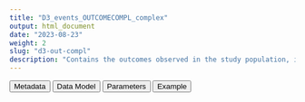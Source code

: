 ```yaml
---
title: "D3_events_OUTCOMECOMPL_complex"
output: html_document
date: "2023-08-23"
weight: 2
slug: "d3-out-compl"
description: "Contains the outcomes observed in the study population, including only complex algorithms"
---
```


<script src="/rmarkdown-libs/core-js/shim.min.js"></script>
<script src="/rmarkdown-libs/react/react.min.js"></script>
<script src="/rmarkdown-libs/react/react-dom.min.js"></script>
<script src="/rmarkdown-libs/reactwidget/react-tools.js"></script>
<script src="/rmarkdown-libs/htmlwidgets/htmlwidgets.js"></script>
<link href="/rmarkdown-libs/reactable/reactable.css" rel="stylesheet" />
<script src="/rmarkdown-libs/reactable-binding/reactable.js"></script>
<div class="tab">
<button class="tablinks" onclick="openCity(event, &#39;Metadata&#39;)" id="defaultOpen">Metadata</button>
<button class="tablinks" onclick="openCity(event, &#39;Data Model&#39;)">Data Model</button>
<button class="tablinks" onclick="openCity(event, &#39;Parameters&#39;)">Parameters</button>
<button class="tablinks" onclick="openCity(event, &#39;Example&#39;)">Example</button>
</div>
<div id="Metadata" class="tabcontent">
<div id="htmlwidget-1" class="reactable html-widget " style="width:auto;height:600px;"></div>
<script type="application/json" data-for="htmlwidget-1">{"x":{"tag":{"name":"Reactable","attribs":{"data":{"medatata_name":["Name of the dataset","Content of the dataset","Unit of observation","Dataset where the list of UoOs is fully listed and with 1 record per UoO","How many observations per UoO","Variables capturing the UoO","Primary key","Parameters",null,null,null,null,null,null,null,null,null,null,null,null],"metadata_content":["D3_events_OUTCOMECOMPL_simple","contains the outcomes observed in the study population, including only complex algorithms","a person in the study population D4_study_population","D4_study_population","as many as the observed outcomes, starting 365 days before study_entry_date, >= 0","person_id",null,"OUTCOMECOMPL",null,null,null,null,null,null,null,null,null,null,null,null]},"columns":[{"id":"medatata_name","name":"medatata_name","type":"character"},{"id":"metadata_content","name":"metadata_content","type":"character"}],"sortable":false,"searchable":true,"pagination":false,"highlight":true,"bordered":true,"striped":true,"style":{"maxWidth":1800},"height":"600px","dataKey":"e6069bc01cce694afb4d0f470863f74a"},"children":[]},"class":"reactR_markup"},"evals":[],"jsHooks":[]}</script>
</div>
<div id="Data Model" class="tabcontent">
<div id="htmlwidget-2" class="reactable html-widget " style="width:auto;height:600px;"></div>
<script type="application/json" data-for="htmlwidget-2">{"x":{"tag":{"name":"Reactable","attribs":{"data":{"VarName":["person_id","date","end_date_recordA","codvarA","event_record_vocabularyA","meaning_renamedA","conceptsetnameA","dateB","end_date_recordB","codvarB","event_record_vocabularyB","meaning_renamedB","conceptsetnameB","study_entry_date",null,null,null,null,null,null],"Description":["unique person identifier","date of the event",null,null,null,null,null,null,null,null,null,null,null,null,null,null,null,null,null,null],"Format":["character","date","date","categorical","categorical","character","character","character","character","character","character","character","character","character",null,null,null,null,null,null],"Vocabulary":["from cdm persons",null,null,"belongs to the list of codes  concept_set_codes_our_study[[a]]\r\nwhere a is one of the conceptsets in\r\nconcept_set_seccomp[[OUTCOMECOMPL]][['A']]\r\nderived from the algorithm metadata table","ICD9CM\r\nICD10\r\nSNOMED","meanings of the EVENTS table of the data source, vocabulary in the INSTANCE table","the vocabulary is the list of conceptsets stored in\r\nconcept_set_seccomp[[OUTCOMECOMPL]][['A']]\r\nand derived from the algorithm metadata table",null,null,"belongs to the list of codes  concept_set_codes_our_study[[a]]\r\nwhere a is one of the conceptsets in\r\nconcept_set_seccomp[[OUTCOMECOMPL]][['B']]\r\nderived from the algorithm metadata table","ICD9CM\r\nICD10\r\nSNOMED","meanings of the EVENTS table of the data source, vocabulary in the INSTANCE table","the vocabulary is the list of conceptsets stored in\r\nconcept_set_seccomp[[OUTCOMECOMPL]][['B']]\r\nand derived from the algorithm metadata table",null,null,null,null,null,null,null],"Parameters":[null,null,null,null,null,null,null,null,null,null,null,null,null,null,null,null,null,null,null,null],"Notes and examples":[null,null,null,null,null,null,null,null,null,null,null,null,null,null,null,null,null,null,null,null],"Source tables and variables":[null,null,null,null,null,null,null,null,null,null,null,null,null,null,null,null,null,null,null,null],"Retrieved":[null,null,"yes","yes","yes","yes","yes","yes","yes","yes","yes","yes","yes","yes",null,null,null,null,null,null],"Calculated":["yes","yes",null,null,null,null,null,null,null,null,null,null,null,null,null,null,null,null,null,null],"Algorithm_id":[null,"OUTCOMECOMPL",null,null,null,null,null,null,null,null,null,null,null,null,null,null,null,null,null,null],"Rule":["selected based on the study population and on having a pair of records complying with the algorithm, described below","its' a date where a record of a conceptset dataset belonging to the list concept_set_seccomp[[OUTCOMECOMPL]][['A']] and a record a record of a conceptset dataset belonging to the list concept_set_seccomp[[OUTCOMECOMPL]][['B']] are found concurrently, within the correct interval stored in  distance_seccomp[[OUTCOMECOMPL]] as retrieved from the algorithm metadata table; all the parameters are assigned in 07_algorithms",null,null,null,"(only in some data sources): a list of meanings is discarded; the list is specified in the parameter select_meanings_AESI which is assigned in 07_algorithm",null,null,null,null,null,"(only in some data sources): a list of meanings is discarded; the list is specified in the parameter select_meanings_AESI which is assigned in 07_algorithm",null,null,null,null,null,null,null,null]},"columns":[{"id":"VarName","name":"VarName","type":"character"},{"id":"Description","name":"Description","type":"character"},{"id":"Format","name":"Format","type":"character"},{"id":"Vocabulary","name":"Vocabulary","type":"character"},{"id":"Parameters","name":"Parameters","type":"logical"},{"id":"Notes and examples","name":"Notes and examples","type":"logical"},{"id":"Source tables and variables","name":"Source tables and variables","type":"logical"},{"id":"Retrieved","name":"Retrieved","type":"character"},{"id":"Calculated","name":"Calculated","type":"character"},{"id":"Algorithm_id","name":"Algorithm_id","type":"character"},{"id":"Rule","name":"Rule","type":"character"}],"sortable":false,"searchable":true,"pagination":false,"highlight":true,"bordered":true,"striped":true,"style":{"maxWidth":1800},"height":"600px","dataKey":"f40bf8b406fe3d4ac25be35596d193c6"},"children":[]},"class":"reactR_markup"},"evals":[],"jsHooks":[]}</script>
</div>
<div id="Parameters" class="tabcontent">
<div id="htmlwidget-3" class="reactable html-widget " style="width:auto;height:600px;"></div>
<script type="application/json" data-for="htmlwidget-3">{"x":{"tag":{"name":"Reactable","attribs":{"data":{"parameter in the variable name":[null,null,null,null,null,null,null,null,null,null,null,null,null,null,null,null,null,null,null,null],"values":[null,null,null,null,null,null,null,null,null,null,null,null,null,null,null,null,null,null,null,null],"name of macro":[null,null,null,null,null,null,null,null,null,null,null,null,null,null,null,null,null,null,null,null]},"columns":[{"id":"parameter in the variable name","name":"parameter in the variable name","type":"logical"},{"id":"values","name":"values","type":"logical"},{"id":"name of macro","name":"name of macro","type":"logical"}],"sortable":false,"searchable":true,"pagination":false,"highlight":true,"bordered":true,"striped":true,"style":{"maxWidth":1800},"height":"600px","dataKey":"f545894952d01490ab535e7af1d88bc2"},"children":[]},"class":"reactR_markup"},"evals":[],"jsHooks":[]}</script>
</div>
<div id="Example" class="tabcontent">
<div id="htmlwidget-4" class="reactable html-widget " style="width:auto;height:600px;"></div>
<script type="application/json" data-for="htmlwidget-4">{"x":{"tag":{"name":"Reactable","attribs":{"data":{"person_id":["P00079","P00869","P00983","P00983","P01668","P01668","P01668","P01668","P01818","P01818","P01818","P01818","P01818","P01852","P02368","P02445","P02573","P02915","P02915","P02948"],"date":["2019-06-11T00:00:00Z","2019-11-21T00:00:00Z","2020-02-09T00:00:00Z","2020-03-29T00:00:00Z","2019-09-15T00:00:00Z","2019-09-15T00:00:00Z","2019-09-19T00:00:00Z","2019-09-19T00:00:00Z","2019-04-28T00:00:00Z","2019-04-28T00:00:00Z","2019-05-02T00:00:00Z","2019-05-02T00:00:00Z","2019-06-20T00:00:00Z","2020-08-19T00:00:00Z","2021-05-30T00:00:00Z","2021-04-18T00:00:00Z","2020-09-23T00:00:00Z","2019-12-01T00:00:00Z","2019-12-24T00:00:00Z","2020-11-29T00:00:00Z"],"end_date_recordA":["2019-07-03T00:00:00Z","2019-11-21T00:00:00Z","2020-04-16T00:00:00Z","2020-03-29T00:00:00Z","2019-09-15T00:00:00Z","2019-09-15T00:00:00Z","2019-09-28T00:00:00Z","2019-09-28T00:00:00Z","2019-05-05T00:00:00Z","2019-05-05T00:00:00Z","2019-08-13T00:00:00Z","2019-08-13T00:00:00Z","2019-06-20T00:00:00Z","2020-06-14T00:00:00Z","2021-05-30T00:00:00Z","2021-06-03T00:00:00Z","2020-10-12T00:00:00Z","2019-12-01T00:00:00Z","2019-12-05T00:00:00Z","2020-11-29T00:00:00Z"],"codvarA":[325,41519,43401,43491,41519,41519,41519,41519,43491,43491,43401,43401,43491,41050,41519,41001,43401,41519,41519,41519],"event_record_vocabularyA":["ICD9CM","ICD9CM","ICD9CM","ICD9CM","ICD9CM","ICD9CM","ICD9CM","ICD9CM","ICD9CM","ICD9CM","ICD9CM","ICD9CM","ICD9CM","ICD9CM","ICD9CM","ICD9CM","ICD9CM","ICD9CM","ICD9CM","ICD9CM"],"meaning_renamedA":["hospitalisation_primary","emergency_room_diagnosis","hospitalisation_primary","emergency_room_diagnosis","emergency_room_diagnosis","emergency_room_diagnosis","hospitalisation_primary","hospitalisation_primary","hospitalisation_primary","hospitalisation_primary","hospitalisation_primary","hospitalisation_primary","emergency_room_diagnosis","hospitalisation_primary","emergency_room_diagnosis","hospitalisation_primary","hospitalisation_primary","emergency_room_diagnosis","hospitalisation_primary","emergency_room_diagnosis"],"conceptsetnameA":["N_CVST_AESI_narrow","R_PE_AESI_narrow","N_STROKEISCH_AESI_narrow","N_STROKEISCH_AESI_narrow","R_PE_AESI_narrow","R_PE_AESI_narrow","R_PE_AESI_narrow","R_PE_AESI_narrow","N_STROKEISCH_AESI_narrow","N_STROKEISCH_AESI_narrow","N_STROKEISCH_AESI_narrow","N_STROKEISCH_AESI_narrow","N_STROKEISCH_AESI_narrow","C_AMI_AESI_narrow","R_PE_AESI_narrow","C_AMI_AESI_narrow","N_STROKEISCH_AESI_narrow","R_PE_AESI_narrow","R_PE_AESI_narrow","R_PE_AESI_narrow"],"dateB":["2019-06-11T00:00:00Z","2019-11-21T00:00:00Z","2020-02-09T00:00:00Z","2020-03-29T00:00:00Z","2019-09-15T00:00:00Z","2019-09-19T00:00:00Z","2019-09-15T00:00:00Z","2019-09-19T00:00:00Z","2019-05-02T00:00:00Z","2019-04-28T00:00:00Z","2019-05-02T00:00:00Z","2019-04-28T00:00:00Z","2019-06-20T00:00:00Z","2020-08-19T00:00:00Z","2021-05-30T00:00:00Z","2021-04-18T00:00:00Z","2020-09-23T00:00:00Z","2019-12-01T00:00:00Z","2019-12-24T00:00:00Z","2020-11-29T00:00:00Z"],"end_date_recordB":["2019-07-03T00:00:00Z","2019-11-21T00:00:00Z","2020-04-16T00:00:00Z","2020-03-29T00:00:00Z","2019-09-15T00:00:00Z","2019-09-28T00:00:00Z","2019-09-15T00:00:00Z","2019-09-28T00:00:00Z","2019-08-13T00:00:00Z","2019-05-05T00:00:00Z","2019-08-13T00:00:00Z","2019-05-05T00:00:00Z","2019-06-20T00:00:00Z","2020-06-14T00:00:00Z","2021-05-30T00:00:00Z","2021-06-03T00:00:00Z","2020-10-12T00:00:00Z","2019-12-01T00:00:00Z","2019-12-05T00:00:00Z","2020-11-29T00:00:00Z"],"codvarB":[325,41519,43401,43491,41519,41519,41519,41519,43401,43491,43401,43491,43491,41050,41519,41001,43401,41519,41519,41519],"event_record_vocabularyB":["ICD9CM","ICD9CM","ICD9CM","ICD9CM","ICD9CM","ICD9CM","ICD9CM","ICD9CM","ICD9CM","ICD9CM","ICD9CM","ICD9CM","ICD9CM","ICD9CM","ICD9CM","ICD9CM","ICD9CM","ICD9CM","ICD9CM","ICD9CM"],"meaning_renamedB":["hospitalisation_primary","emergency_room_diagnosis","hospitalisation_primary","emergency_room_diagnosis","emergency_room_diagnosis","hospitalisation_primary","emergency_room_diagnosis","hospitalisation_primary","hospitalisation_primary","hospitalisation_primary","hospitalisation_primary","hospitalisation_primary","emergency_room_diagnosis","hospitalisation_primary","emergency_room_diagnosis","hospitalisation_primary","hospitalisation_primary","emergency_room_diagnosis","hospitalisation_primary","emergency_room_diagnosis"],"conceptsetnameB":["N_CVST_AESI_narrow","R_PE_AESI_narrow","N_STROKEISCH_AESI_narrow","N_STROKEISCH_AESI_narrow","R_PE_AESI_narrow","R_PE_AESI_narrow","R_PE_AESI_narrow","R_PE_AESI_narrow","N_STROKEISCH_AESI_narrow","N_STROKEISCH_AESI_narrow","N_STROKEISCH_AESI_narrow","N_STROKEISCH_AESI_narrow","N_STROKEISCH_AESI_narrow","C_AMI_AESI_narrow","R_PE_AESI_narrow","C_AMI_AESI_narrow","N_STROKEISCH_AESI_narrow","R_PE_AESI_narrow","R_PE_AESI_narrow","R_PE_AESI_narrow"],"study_entry_date":["2019-01-01T00:00:00Z","2019-01-01T00:00:00Z","2019-01-01T00:00:00Z","2019-01-01T00:00:00Z","2019-01-01T00:00:00Z","2019-01-01T00:00:00Z","2019-01-01T00:00:00Z","2019-01-01T00:00:00Z","2019-01-01T00:00:00Z","2019-01-01T00:00:00Z","2019-01-01T00:00:00Z","2019-01-01T00:00:00Z","2019-01-01T00:00:00Z","2019-01-01T00:00:00Z","2019-01-01T00:00:00Z","2019-01-01T00:00:00Z","2019-03-27T00:00:00Z","2019-01-01T00:00:00Z","2019-01-01T00:00:00Z","2019-01-01T00:00:00Z"]},"columns":[{"id":"person_id","name":"person_id","type":"character"},{"id":"date","name":"date","type":"Date"},{"id":"end_date_recordA","name":"end_date_recordA","type":"Date"},{"id":"codvarA","name":"codvarA","type":"numeric"},{"id":"event_record_vocabularyA","name":"event_record_vocabularyA","type":"character"},{"id":"meaning_renamedA","name":"meaning_renamedA","type":"character"},{"id":"conceptsetnameA","name":"conceptsetnameA","type":"character"},{"id":"dateB","name":"dateB","type":"Date"},{"id":"end_date_recordB","name":"end_date_recordB","type":"Date"},{"id":"codvarB","name":"codvarB","type":"numeric"},{"id":"event_record_vocabularyB","name":"event_record_vocabularyB","type":"character"},{"id":"meaning_renamedB","name":"meaning_renamedB","type":"character"},{"id":"conceptsetnameB","name":"conceptsetnameB","type":"character"},{"id":"study_entry_date","name":"study_entry_date","type":"Date"}],"sortable":false,"searchable":true,"pagination":false,"highlight":true,"bordered":true,"striped":true,"style":{"maxWidth":1800},"height":"600px","dataKey":"e5bbd4ce726fdec4be3c98609e000377"},"children":[]},"class":"reactR_markup"},"evals":[],"jsHooks":[]}</script>
</div>
